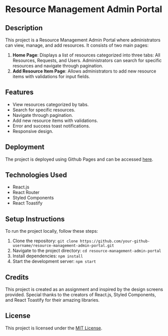 # Resource Management Admin Portal

## Description

This project is a Resource Management Admin Portal where administrators can view, manage, and add resources. It consists of two main pages:

1. **Home Page**: Displays a list of resources categorized into three tabs: All Resources, Requests, and Users. Administrators can search for specific resources and navigate through pagination.
2. **Add Resource Item Page**: Allows administrators to add new resource items with validations for input fields.

## Features

- View resources categorized by tabs.
- Search for specific resources.
- Navigate through pagination.
- Add new resource items with validations.
- Error and success toast notifications.
- Responsive design.



## Deployment

The project is deployed using Github Pages and can be accessed [here](https://your-github-username.github.io/resource-management-admin-portal).

## Technologies Used

- React.js
- React Router
- Styled Components
- React Toastify

## Setup Instructions

To run the project locally, follow these steps:

1. Clone the repository: `git clone https://github.com/your-github-username/resource-management-admin-portal.git`
2. Navigate to the project directory: `cd resource-management-admin-portal`
3. Install dependencies: `npm install`
4. Start the development server: `npm start`

## Credits

This project is created as an assignment and inspired by the design screens provided. Special thanks to the creators of React.js, Styled Components, and React Toastify for their amazing libraries.

## License

This project is licensed under the [MIT License](LICENSE).
